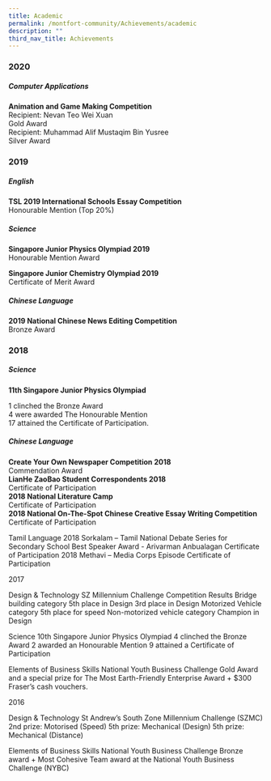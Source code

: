 ```yaml
---
title: Academic
permalink: /montfort-community/Achievements/academic
description: ""
third_nav_title: Achievements
---
```

### 2020

##### Computer Applications
**Animation and Game Making Competition**    
Recipient: Nevan Teo Wei Xuan     
Gold Award    
Recipient: Muhammad Alif Mustaqim Bin Yusree     
Silver Award

### 2019

##### English
**TSL 2019 International Schools Essay Competition**     
Honourable Mention (Top 20%)

##### Science    
**Singapore Junior Physics Olympiad 2019**     
Honourable Mention Award     

**Singapore Junior Chemistry Olympiad 2019**	   
Certificate of Merit Award

##### Chinese Language
**2019 National Chinese News Editing Competition**	    
Bronze Award

### 2018

##### Science
**11th Singapore Junior Physics Olympiad**

1 clinched the Bronze Award    
4 were awarded The Honourable Mention    
17 attained the Certificate of Participation.    


##### Chinese Language     
**Create Your Own Newspaper Competition 2018**   
Commendation Award    
**LianHe ZaoBao Student Correspondents 2018**   
Certificate of Participation    
**2018 National Literature Camp**      
Certificate of Participation    
**2018 National On-The-Spot Chinese Creative Essay Writing Competition**       
Certificate of Participation    

Tamil Language
2018 Sorkalam – Tamil National Debate Series for Secondary School
Best Speaker Award - Arivarman Anbualagan
Certificate of Participation 
2018 Methavi – Media Corps Episode 
Certificate of Participation


2017

Design & Technology
SZ Millennium Challenge Competition Results
Bridge building category
5th place in Design
3rd place in Design
Motorized Vehicle category
5th place for speed
Non-motorized vehicle category
Champion in Design

Science
10th Singapore Junior Physics Olympiad
4 clinched the Bronze Award
2 awarded an Honourable Mention
9 attained a Certificate of Participation

Elements of Business Skills
National Youth Business Challenge
Gold Award and a special prize for The Most Earth-Friendly Enterprise Award + $300 Fraser’s cash vouchers.

 

2016

Design & Technology
St Andrew’s South Zone Millennium Challenge (SZMC)
2nd prize: Motorised (Speed)
5th prize: Mechanical (Design)
5th prize: Mechanical (Distance)

Elements of Business Skills
National Youth Business Challenge 
Bronze award + Most Cohesive Team award at the National Youth Business Challenge (NYBC)